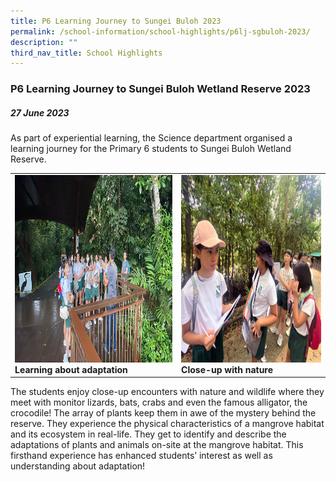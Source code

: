 ```yaml
---
title: P6 Learning Journey to Sungei Buloh 2023
permalink: /school-information/school-highlights/p6lj-sgbuloh-2023/
description: ""
third_nav_title: School Highlights
---
```

### P6 Learning Journey to Sungei Buloh Wetland Reserve 2023

##### 27 June 2023

As part of experiential learning, the Science department organised a learning journey for the Primary 6 students to Sungei Buloh Wetland Reserve.

<table>
<tbody><tr>
		<td><img alt="p6ljsgbuloh01" src="/images/P6%20LJ%20Sungei%20Buloh%202023/learning%20about%20adpatation.JPG" style="width:450px;height:300px;"><b>Learning about adaptation</b></td>
		<td><img alt="p6ljsgbuloh02" src="/images/P6%20LJ%20Sungei%20Buloh%202023/close-up%20with%20nature.JPG" style="width:450px;height:300px;"><b>Close-up with nature</b></td>
</tr></tbody></table>

The students enjoy close-up encounters with nature and wildlife where they meet with monitor lizards, bats, crabs and even the famous alligator, the crocodile! The array of plants keep them in awe of the mystery behind the reserve. They experience the physical characteristics of a mangrove habitat and its ecosystem in real-life. They get to identify and describe the adaptations of plants and animals on-site at the mangrove habitat.
This firsthand experience has enhanced students’ interest as well as understanding about adaptation!